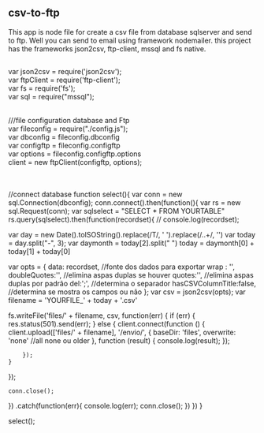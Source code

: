 ## csv-to-ftp

This app is node file for create a csv file from database sqlserver and send to ftp. Well you can send to email using framework nodemailer.
this project has the frameworks json2csv, ftp-client, mssql and fs native.

##
var json2csv = require('json2csv'); <br>
var ftpClient = require('ftp-client'); <br>
var fs = require('fs'); <br>
var sql = require("mssql");<br><br>

///file configuration database and Ftp<br>
var fileconfig = require("./config.js");<br>
var dbconfig = fileconfig.dbconfig <br>
var configftp = fileconfig.configftp<br>
var options = fileconfig.configftp.options<br>
client = new ftpClient(configftp, options);<br><br><br>


//connect database
function select(){
var conn = new sql.Connection(dbconfig);
conn.connect().then(function(){
var rs = new sql.Request(conn);
var sqlselect = "SELECT * FROM YOURTABLE"
rs.query(sqlselect).then(function(recordset){
//    console.log(recordset);

var day = new Date().toISOString().replace(/T/, ' ').replace(/\..+/, '')
var today = day.split("-", 3);
var daymonth = today[2].split(" ")
today = daymonth[0] + today[1] + today[0]

    
var opts = {
    data: recordset, //fonte dos dados para exportar
    wrap  : '',
    doubleQuotes:'', //elimina aspas duplas se houver
    quotes:'', //elimina aspas duplas por padrão
    del:';', //determina o separador
    hasCSVColumnTitle:false, //determina se mostra os campos ou não
};
var csv = json2csv(opts);
var filename = 'YOURFILE_' + today + '.csv' 
    
                        
fs.writeFile('files/' + filename, csv, function(err) {
    if (err) {
        res.status(501).send(err);
    } else {
        client.connect(function () {
            client.upload(['files/' + filename], '/envio/', {
                baseDir: 'files',
                overwrite: 'none'   //all none ou older
            }, function (result) {
                console.log(result);
            });

        });     
    }
});


    conn.close();
})
.catch(function(err){
    console.log(err);
    conn.close();
})
})
}

select();

